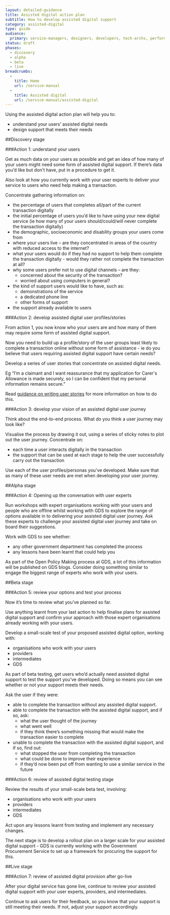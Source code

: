 ```yaml
---
layout: detailed-guidance
title: Assisted digital action plan
subtitle: How to develop assisted digital support
category: assisted-digital
type: guide
audience:
  primary: service-managers, designers, developers, tech-archs, performance-analysts, user-researchers, content-designers
status: draft
phases:
  - discovery
  - alpha
  - beta
  - live
breadcrumbs:
  -
    title: Home
    url: /service-manual
  -
    title: Assisted digital
    url: /service-manual/assisted-digital
---
```


Using the assisted digital action plan will help you to:
* understand your users’ assisted digital needs
* design support that meets their needs

##Discovery stage

###Action 1: understand your users

Get as much data on your users as possible and get an idea of how many of your users might need some form of assisted digital support. If there’s data you’d like but don’t have, put in a procedure to get it.
 
Also look at how you currently work with your user experts to deliver your service to users who need help making a transaction.

Concentrate gathering information on:

* the percentage of users that completes all/part of the current transaction digitally
* the initial percentage of users you’d like to have using your new digital service (ie how many of your users should/could/will never complete the transaction digitally)
* the demographic, socioeconomic and disability groups your users come from
* where your users live – are they concentrated in areas of the country with reduced access to the internet?
* what your users would do if they had no support to help them complete the transaction digitally - would they rather not complete the transaction at all?
* why some users prefer not to use digital channels – are they:
    * concerned about the security of the transaction?
    * worried about using computers in general?
* the kind of support users would like to have, such as:
    * demonstrations of the service
    * a dedicated phone line
    * other forms of support
* the support already available to users

###Action 2: develop assisted digital user profiles/stories

From action 1, you now know who your users are and how many of them may require some form of assisted digital support.
 
Now you need to build up a profile/story of the user groups least likely to complete a transaction online without some form of assistance - ie do you believe that users requiring assisted digital support have certain needs?

Develop a series of user stories that concentrate on assisted digital needs.

Eg “I’m a claimant and I want reassurance that my application for Carer's Allowance is made securely, so I can be confident that my personal information remains secure.”

Read [guidance on writing user stories](/service-manual/agile/writing-user-stories.html) for more information on how to do this.
 
###Action 3: develop your vision of an assisted digital user journey
 
Think about the end-to-end process. What do you think a user journey may look like?
 
Visualise the process by drawing it out, using a series of sticky notes to plot out the user journey. Concentrate on:

* each time a user interacts digitally in the transaction
* the support that can be used at each stage to help the user successfully carry out the transaction

Use each of the user profiles/personas you’ve developed. Make sure that as many of these user needs are met when developing your user journey.

##Alpha stage

###Action 4: Opening up the conversation with user experts
 
Run workshops with expert organisations working with your users and people who are offline whilst working with GDS to explore the range of options available in to delivering your assisted digital user journey. Ask these experts to challenge your assisted digital user journey and take on board their suggestions.
 
Work with GDS to see whether:

* any other government department has completed the process
* any lessons have been learnt that could help you
 
As part of the Open Policy Making process at GDS, a lot of this information will be published on GDS blogs. Consider doing something similar to engage the biggest range of experts who work with your users.

##Beta stage

###Action 5: review your options and test your process
 
Now it’s time to review what you’ve planned so far.
 
Use anything learnt from your last action to help finalise plans for assisted digital support and confirm your approach with those expert organisations already working with your users.

Develop a small-scale test of your proposed assisted digital option, working with:

* organisations who work with your users
* providers
* intermediates
* GDS
 
As part of beta testing, get users who’d actually need assisted digital support to test the support you’ve developed. Doing so means you can see whether or not your support meets their needs.

Ask the user if they were:

* able to complete the transaction without any assisted digital support.
* able to complete the transaction with the assisted digital support, and if so, ask:
    * what the user thought of the journey
    * what went well
    * if they think there’s something missing that would make the transaction easier to complete
* unable to complete the transaction with the assisted digital support, and if so, find out:
    * what stopped the user from completing the transaction
    * what could be done to improve their experience
    * if they’d now been put off from wanting to use a similar service in the future

###Action 6: review of assisted digital testing stage

Review the results of your small-scale beta test, involving:

* organisations who work with your users
* providers
* intermediates
* GDS
 
Act upon any lessons learnt from testing and implement any necessary changes.
 
The next stage is to develop a rollout plan on a larger scale for your assisted digital support - GDS is currently working with the Government Procurement Service to set up a framework for procuring the support for this.

##Live stage

###Action 7: review of assisted digital provision after go-live
 
After your digital service has gone live, continue to review your assisted digital support with your user experts, providers, and intermediates.
 
Continue to ask users for their feedback, so you know that your support is still meeting their needs. If not, adjust your support accordingly.
